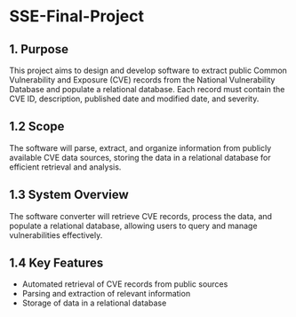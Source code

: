 # SSE-Final-Project

## 1. Purpose
This project aims to design and develop software to extract public Common Vulnerability and Exposure (CVE) records from the National Vulnerability Database and populate a relational database. Each record must contain the CVE ID, description, published date and modified date, and severity.

## 1.2 Scope

The software will parse, extract, and organize information from publicly available CVE data sources, storing the data in a relational database for efficient retrieval and analysis.

## 1.3 System Overview

The software converter will retrieve CVE records, process the data, and populate a relational database, allowing users to query and manage vulnerabilities effectively.

## 1.4 Key Features

* Automated retrieval of CVE records from public sources
* Parsing and extraction of relevant information
* Storage of data in a relational database



